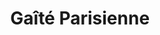 ---
title: Gaîté Parisienne 
drama-url: "https://en.wikipedia.org/wiki/Ga%C3%AEt%C3%A9_Parisienne"
brief-introduction: "it depicts a diverse group of people visiting a fashionable Paris one evening during the Second Reich, with amorous flirting, cheerful dancing and high spirits"
img-name: "Portrait of George Zoritch, as the Baron in Gaite Parisienne LCCN2004663774.tif"
image-url: "https://upload.wikimedia.org/wikipedia/commons/thumb/b/b6/Portrait_of_George_Zoritch%2C_as_the_Baron_in_Gaite_Parisienne_LCCN2004663774.tif/lossy-page1-612px-Portrait_of_George_Zoritch%2C_as_the_Baron_in_Gaite_Parisienne_LCCN2004663774.tif.jpg"
img-creator: "Carl Van Vetchen"
licence: "Creative Commons Public Domain Mark 1.0 License"

original-work-name: 
original-work-type: "a story"
original-work-year: 
original-work-url: 
writer: "Comte Étienne de Beaumont"  

category: "Dance"  
tags: "1930s, ballet, Classics, Music"  
synopsis: "The ballet takes the form of a single act without a traditional narrative."  
act-brief: |
  _**Act I**_ - Four waiters and four cleaning ladies are preparing the room for the evening's entertainment. The first to arrive was a pretty flower girl who had come to sell bouquets to customers. Next came half a dozen chattering little prostitutes, who danced a rousing mazurka around the room. At the end of the film, an attractive glove-seller appears at the door and breezes into the room, captivating everyone present. When the music changes, a wealthy Peruvian tourist arrives and walks in happily. Armed with two bags, he was so eager to join the Paris nightlife that he didn't stop to store his luggage. Then, to the rhythm of a waltz, a handsome baron entered. He was welcomed by the flower girl, but he was immediately smitten by the glove seller. Then drums and marches signal the arrival of an officer and a platoon of soldiers. Suddenly, a fashionable social belle, a prostitute called La Lionne, arrived, accompanied by her, a duke, and a companion, a lady in green. The room was now full of people looking for an evening of recreation, entertainment and perhaps erotic adventure.  

  Lionne was the centre of attention in a bright red ball gown. She competes for the attention of the officer, who flirts with the glove seller, who tries to make the baron jealous by pretending to respond to the Peruvian's attention. An argument broke out between the four men and a fight broke out. At the climax of the merriment that followed, everyone joined in a cacophony of voices.  

  After that, the mood eased; The lights dimmed, and as a soft barcarolle played, everyone prepared to leave. Some guests left in pairs. La Lyon left with the officer, the flower girl left with the Duke, and the others drifted slowly out into the night. The Peruvian returns, expecting to find a glove seller waiting for him. Instead, he found her in a warm embrace with the baron.  

  (wikipedia, 2021)  

transition: |
  Rosenthal was reportedly initially reluctant to complete the choreography, saying:"I don't know Offenbach very well; I'm not used to arranging other people's music; I don't want to do this; I don't know Massine." Desormiere's persistence, however, was enough for Rosenthal to finally accept the assignment(wikipedia, 2021).    
  Let's turn our attention back to the very first and most famous performance...  
performance-date: "5 April 1938" 
performance-country: "Monaco"
performance-city: "Monte Carlo"
performance-venue: "Théâtre de Monte Carlo"
director: "Léonide Massine"
directer-img-url: "https://upload.wikimedia.org/wikipedia/commons/1/13/D%C3%A9sormi%C3%A8re_Harcourt_1941.jpg"
directer-img-licence: "Creative Commons Public Domain Mark 1.0 License"

scriptwriter:  "Jacques Offenbach (music), Manuel Rosenthal and Jacques Brindejonc-Offenbach (orchestration),Comte Étienne de and Beaumont (Libretto)"

references: "wikipedia.org. 2021. Gaîté Parisienne - Wikipedia. [online] Available at: <https://en.wikipedia.org/wiki/Ga%C3%AEt%C3%A9_Parisienne> [Accessed 19 December 2021]."

music1: "Gay Parisian Gaîté Parisienne Ballet Russe de Monte Carlo Frederick Franklin Leonide Massine 1941"
music1-url: "https://www.youtube.com/watch?v=W1jaWvIfa68&t=215s"

music2: "Gaîté Parisienne - Lorin Maazel, Orchestre national de France"
music2-url: "https://www.youtube.com/watch?v=l1c-G9McniM"

music3: "Gaite Parisienne - Bolshoi"
music3-url: "https://www.youtube.com/watch?v=mmKlw9v2RVQ"


layout: exhibit
---